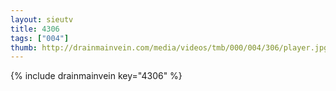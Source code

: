 ```yaml
--- 
layout: sieutv
title: 4306
tags: ["004"]
thumb: http://drainmainvein.com/media/videos/tmb/000/004/306/player.jpg
---
```

{% include drainmainvein key="4306" %} 
